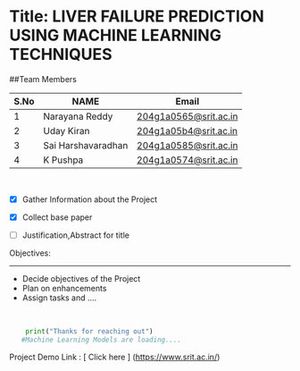 # Title: LIVER FAILURE PREDICTION USING MACHINE LEARNING TECHNIQUES

##Team Members

S.No|NAME|Email
 --| -------- | -------------- |
1| Narayana Reddy  | 204g1a0565@srit.ac.in
2|Uday Kiran| 204g1a05b4@srit.ac.in
3|Sai Harshavaradhan | 204g1a0585@srit.ac.in
4|K Pushpa | 204g1a0574@srit.ac.in

<br>

* [x] Gather Information about the Project 
* [x] Collect base paper
* [ ]  Justification,Abstract for title


Objectives:
<hr>

* Decide objectives of the Project
* Plan on enhancements 
* Assign tasks and ....

<br>

```python
  	print("Thanks for reaching out")
   #Machine Learning Models are loading....
```

Project Demo Link : [ Click here ] (https://www.srit.ac.in/)
